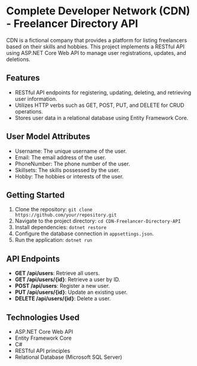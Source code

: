 # Complete Developer Network (CDN) - Freelancer Directory API

CDN is a fictional company that provides a platform for listing freelancers based on their skills and hobbies. This project implements a RESTful API using ASP.NET Core Web API to manage user registrations, updates, and deletions.

## Features

- RESTful API endpoints for registering, updating, deleting, and retrieving user information.
- Utilizes HTTP verbs such as GET, POST, PUT, and DELETE for CRUD operations.
- Stores user data in a relational database using Entity Framework Core.

## User Model Attributes

- Username: The unique username of the user.
- Email: The email address of the user.
- PhoneNumber: The phone number of the user.
- Skillsets: The skills possessed by the user.
- Hobby: The hobbies or interests of the user.

## Getting Started

1. Clone the repository: `git clone https://github.com/your/repository.git`
2. Navigate to the project directory: `cd CDN-Freelancer-Directory-API`
3. Install dependencies: `dotnet restore`
4. Configure the database connection in `appsettings.json`.
5. Run the application: `dotnet run`

## API Endpoints

- **GET /api/users**: Retrieve all users.
- **GET /api/users/{id}**: Retrieve a user by ID.
- **POST /api/users**: Register a new user.
- **PUT /api/users/{id}**: Update an existing user.
- **DELETE /api/users/{id}**: Delete a user.

## Technologies Used

- ASP.NET Core Web API
- Entity Framework Core
- C#
- RESTful API principles
- Relational Database (Microsoft SQL Server)


